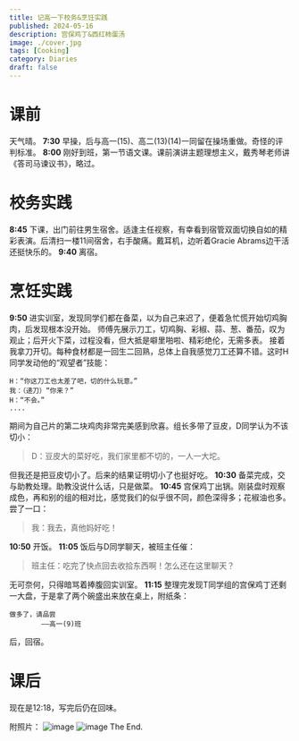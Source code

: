 ```yaml
---
title: 记高一下校务&烹饪实践
published: 2024-05-16
description: 宫保鸡丁&西红柿蛋汤
image: ./cover.jpg
tags: [Cooking]
category: Diaries
draft: false
---
```

# 课前
天气晴。
**7:30** 早操，后与高一(15)、高二(13)(14)一同留在操场重做。奇怪的评判标准。
**8:00** 刚好到班，第一节语文课。课前演讲主题理想主义，戴秀琴老师讲《答司马谏议书》，略过。
# 校务实践
**8:45** 下课，出门前往男生宿舍。适逢主任视察，有幸看到宿管双面切换自如的精彩表演。后清扫一楼11间宿舍，右手酸痛。戴耳机，边听着Gracie Abrams边干活还挺快乐的。
**9:40** 离宿。
# 烹饪实践
**9:50** 进实训室，发现同学们都在备菜，以为自己来迟了，便着急忙慌开始切鸡胸肉，后发现根本没开始。
师傅先展示刀工，切鸡胸、彩椒、蒜、葱、番茄，叹为观止；后开火下菜，过程没看，但大抵是噼里啪啦、精彩绝伦，无需多表。
接着我拿刀开切。每种食材都是一回生二回熟，总体上自我感觉刀工还算不错。这时H同学发动他的“观望者”技能：
```
H：“你这刀工也太差了吧，切的什么玩意。”
我：（递刀）“你来？”
H：“不会。”
....
```
期间为自己片的第二块鸡肉非常完美感到欣喜。组长多带了豆皮，D同学认为不该切小：
> D：豆皮大的菜好吃，我们家里都不切的，一人一大坨。  

但我还是把豆皮切小了。后来的结果证明切小了也挺好吃。
**10:30** 备菜完成，交与助教处理。助教没说什么话，只是做菜。
**10:45** 宫保鸡丁出锅。刚装盘时观察成色，再和别的组的相对比，感觉我们的似乎很不同，颜色深得多；花椒油也多。尝了一口：
> 我：我去，真他妈好吃！

**10:50** 开饭。
**11:05** 饭后与D同学聊天，被班主任催：
> 班主任：吃完了快点回去收拾东西啊！怎么还在这里聊天？

无可奈何，只得暗骂着捧腹回实训室。
**11:15** 整理完发现T同学组的宫保鸡丁还剩一大盘，于是拿了两个碗盛出来放在桌上，附纸条：
```
做多了，请品尝
        ——高一(9)班
```
后，回宿。
# 课后
现在是12:18，写完后仍在回味。

附照片：
![image](./cover.jpg "dishes")
![image](./IMG20240516110616.jpg "kitchen")
The End.
